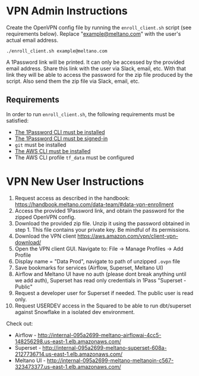 # VPN Admin Instructions

Create the OpenVPN config file by running the `enroll_client.sh` script (see requirements below). Replace "example@meltano.com" with the user's actual email address.

    ./enroll_client.sh example@meltano.com

A 1Password link will be printed. It can only be accessed by the provided email address. Share this link with the user via Slack, email, etc. With that link they will be able to access the password for the zip file produced by the script. Also send them the zip file via Slack, email, etc.

## Requirements

In order to run `enroll_client.sh`, the following requirements must be satisfied:

- [The 1Password CLI must be installed](https://developer.1password.com/docs/cli/install-server/)
- [The 1Password CLI must be signed-in](https://developer.1password.com/docs/cli/sign-in-manually)
- `git` must be installed
- [The AWS CLI must be installed](https://docs.aws.amazon.com/cli/latest/userguide/getting-started-install.html)
- The AWS CLI profile `tf_data` must be configured

# VPN New User Instructions

1. Request access as described in the handbook: https://handbook.meltano.com/data-team/#data-vpn-enrollment
2. Access the provided 1Password link, and obtain the password for the zipped OpenVPN config.
3. Download the provided zip file. Unzip it using the password obtained in step 1. This file contains your private key. Be mindful of its permissions.
4. Download the VPN client https://aws.amazon.com/vpn/client-vpn-download/
5. Open the VPN client GUI. Navigate to: File -> Manage Profiles -> Add Profile
6. Display name = "Data Prod", navigate to path of unzipped `.ovpn` file
7. Save bookmarks for services (Airflow, Superset, Meltano UI)
8. Airflow and Meltano UI have no auth (please dont break anything until we add auth), Superset has read only credentials in 1Pass "Superset - Public"
9. Request a developer user for Superset if needed. The public user is read only.
10. Request USERDEV access in the Squared to be able to run dbt/superset against Snowflake in a isolated dev environment.

Check out:
- Airflow - http://internal-095a2699-meltano-airflowai-4cc5-148256298.us-east-1.elb.amazonaws.com/
- Superset - http://internal-095a2699-meltano-superset-608a-2127736714.us-east-1.elb.amazonaws.com/
- Meltano UI - http://internal-095a2699-meltano-meltanoin-c567-323473377.us-east-1.elb.amazonaws.com/
